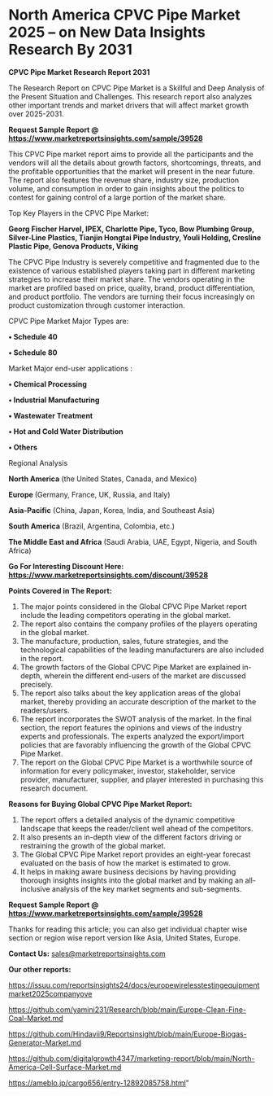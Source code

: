 # North America CPVC Pipe Market 2025 – on New Data Insights Research By 2031

<strong>CPVC Pipe Market Research Report 2031</strong>

The Research Report on CPVC Pipe Market is a Skillful and Deep Analysis of the Present Situation and Challenges. This research report also analyzes other important trends and market drivers that will affect market growth over 2025-2031.

<strong>Request Sample Report @ <a href=https://www.marketreportsinsights.com/sample/39528>https://www.marketreportsinsights.com/sample/39528</a></strong>

This CPVC Pipe market report aims to provide all the participants and the vendors will all the details about growth factors, shortcomings, threats, and the profitable opportunities that the market will present in the near future. The report also features the revenue share, industry size, production volume, and consumption in order to gain insights about the politics to contest for gaining control of a large portion of the market share.

Top Key Players in the CPVC Pipe Market:

<strong>Georg Fischer Harvel, IPEX, Charlotte Pipe, Tyco, Bow Plumbing Group, Silver-Line Plastics, Tianjin Hongtai Pipe Industry, Youli Holding, Cresline Plastic Pipe, Genova Products, Viking</strong>

The CPVC Pipe Industry is severely competitive and fragmented due to the existence of various established players taking part in different marketing strategies to increase their market share. The vendors operating in the market are profiled based on price, quality, brand, product differentiation, and product portfolio. The vendors are turning their focus increasingly on product customization through customer interaction.

CPVC Pipe Market Major Types are:

<strong>•  Schedule 40

•  Schedule 80</strong>

Market Major end-user applications :

<strong>•  Chemical Processing

•  Industrial Manufacturing

•  Wastewater Treatment

•  Hot and Cold Water Distribution

•  Others</strong>

Regional Analysis

</u><strong><b>North America</b></strong> (the United States, Canada, and Mexico)

<strong><b>Europe </b></strong>(Germany, France, UK, Russia, and Italy)

<strong><b>Asia-Pacific</b></strong> (China, Japan, Korea, India, and Southeast Asia)

<strong><b>South America</b></strong> (Brazil, Argentina, Colombia, etc.)

<strong><b>The Middle East and Africa</b></strong> (Saudi Arabia, UAE, Egypt, Nigeria, and South Africa)

<strong>Go For Interesting Discount Here: <a href=https://www.marketreportsinsights.com/discount/39528>https://www.marketreportsinsights.com/discount/39528</a></strong>

<strong>Points Covered in The Report:</strong>
<ol>
  <li>The major points considered in the Global CPVC Pipe Market report include the leading competitors operating in the global market.</li>
  <li>The report also contains the company profiles of the players operating in the global market.</li>
  <li>The manufacture, production, sales, future strategies, and the technological capabilities of the leading manufacturers are also included in the report.</li>
  <li>The growth factors of the Global CPVC Pipe Market are explained in-depth, wherein the different end-users of the market are discussed precisely.</li>
  <li>The report also talks about the key application areas of the global market, thereby providing an accurate description of the market to the readers/users.</li>
  <li>The report incorporates the SWOT analysis of the market. In the final section, the report features the opinions and views of the industry experts and professionals. The experts analyzed the export/import policies that are favorably influencing the growth of the Global CPVC Pipe Market.</li>
  <li>The report on the Global CPVC Pipe Market is a worthwhile source of information for every policymaker, investor, stakeholder, service provider, manufacturer, supplier, and player interested in purchasing this research document.</li>
</ol>
<strong>Reasons for Buying Global CPVC Pipe Market Report:</strong>

<ol>
  <li>The report offers a detailed analysis of the dynamic competitive landscape that keeps the reader/client well ahead of the competitors.</li>
  <li>It also presents an in-depth view of the different factors driving or restraining the growth of the global market.</li>
  <li>The Global CPVC Pipe Market report provides an eight-year forecast evaluated on the basis of how the market is estimated to grow.</li>
  <li>It helps in making aware business decisions by having providing thorough insights insights into the global market and by making an all-inclusive analysis of the key market segments and sub-segments.</li>
</ol>
<strong>Request Sample Report @ <a href=https://www.marketreportsinsights.com/sample/39528>https://www.marketreportsinsights.com/sample/39528</a></strong>


Thanks for reading this article; you can also get individual chapter wise section or region wise report version like Asia, United States, Europe.

<strong>Contact Us:</strong>
sales@marketreportsinsights.com

<strong>Our other reports:</strong>

<a href=https://issuu.com/reportsinsights24/docs/europewirelesstestingequipmentmarket2025companyove>https://issuu.com/reportsinsights24/docs/europewirelesstestingequipmentmarket2025companyove</a>

<a href=https://github.com/yamini231/Research/blob/main/Europe-Clean-Fine-Coal-Market.md>https://github.com/yamini231/Research/blob/main/Europe-Clean-Fine-Coal-Market.md</a>

<a href=https://github.com/Hindavii9/Reportsinsight/blob/main/Europe-Biogas-Generator-Market.md>https://github.com/Hindavii9/Reportsinsight/blob/main/Europe-Biogas-Generator-Market.md</a>

<a href=https://github.com/digitalgrowth4347/marketing-report/blob/main/North-America-Cell-Surface-Market.md>https://github.com/digitalgrowth4347/marketing-report/blob/main/North-America-Cell-Surface-Market.md</a>

<a href=https://ameblo.jp/cargo656/entry-12892085758.html>https://ameblo.jp/cargo656/entry-12892085758.html</a>"
